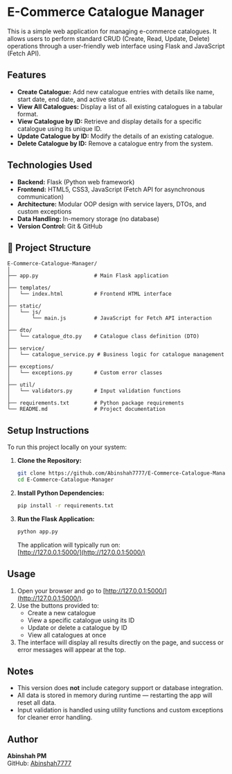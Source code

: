# E-Commerce Catalogue Manager

This is a simple web application for managing e-commerce catalogues. It allows users to perform standard CRUD (Create, Read, Update, Delete) operations through a user-friendly web interface using Flask and JavaScript (Fetch API).

## Features

- **Create Catalogue:** Add new catalogue entries with details like name, start date, end date, and active status.
- **View All Catalogues:** Display a list of all existing catalogues in a tabular format.
- **View Catalogue by ID:** Retrieve and display details for a specific catalogue using its unique ID.
- **Update Catalogue by ID:** Modify the details of an existing catalogue.
- **Delete Catalogue by ID:** Remove a catalogue entry from the system.

## Technologies Used

- **Backend:** Flask (Python web framework)
- **Frontend:** HTML5, CSS3, JavaScript (Fetch API for asynchronous communication)
- **Architecture:** Modular OOP design with service layers, DTOs, and custom exceptions
- **Data Handling:** In-memory storage (no database)
- **Version Control:** Git & GitHub

## 📁 Project Structure

```
E-Commerce-Catalogue-Manager/
│
├── app.py                  # Main Flask application
│
├── templates/
│   └── index.html          # Frontend HTML interface
│
├── static/
│   └── js/
│       └── main.js         # JavaScript for Fetch API interaction
│
├── dto/
│   └── catalogue_dto.py    # Catalogue class definition (DTO)
│
├── service/
│   └── catalogue_service.py # Business logic for catalogue management
│
├── exceptions/
│   └── exceptions.py       # Custom error classes
│
├── util/
│   └── validators.py       # Input validation functions
│
├── requirements.txt        # Python package requirements
└── README.md               # Project documentation
```


## Setup Instructions

To run this project locally on your system:

1. **Clone the Repository:**
    ```bash
    git clone https://github.com/Abinshah7777/E-Commerce-Catalogue-Manager.git
    cd E-Commerce-Catalogue-Manager
    ```

2. **Install Python Dependencies:**
    ```bash
    pip install -r requirements.txt
    ```

3. **Run the Flask Application:**
    ```bash
    python app.py
    ```
    The application will typically run on:  
    [http://127.0.0.1:5000/](http://127.0.0.1:5000/)

## Usage

1. Open your browser and go to [http://127.0.0.1:5000/](http://127.0.0.1:5000/).
2. Use the buttons provided to:
    - Create a new catalogue
    - View a specific catalogue using its ID
    - Update or delete a catalogue by ID
    - View all catalogues at once
3. The interface will display all results directly on the page, and success or error messages will appear at the top.

## Notes

- This version does **not** include category support or database integration.
- All data is stored in memory during runtime — restarting the app will reset all data.
- Input validation is handled using utility functions and custom exceptions for cleaner error handling.

## Author

**Abinshah PM**  
GitHub: [Abinshah7777](https://github.com/Abinshah7777)